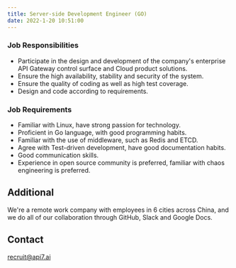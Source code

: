 ```yaml
---
title: Server-side Development Engineer (GO)
date: 2022-1-20 10:51:00
---
```


### Job Responsibilities

- Participate in the design and development of the company's enterprise API Gateway control surface and Cloud product solutions.
- Ensure the high availability, stability and security of the system.
- Ensure the quality of coding as well as high test coverage.
- Design and code according to requirements.

### Job Requirements

- Familiar with Linux, have strong passion for technology.​
- Proficient in Go language, with good programming habits.​
- Familiar with the use of middleware, such as Redis and ETCD.​
- Agree with Test-driven development, have good documentation habits.​
- Good communication skills.​
- Experience in open source community is preferred, familiar with chaos engineering is preferred.​

## Additional

We're a remote work company with employees in 6 cities across China, and we do all of our collaboration through GitHub, Slack and Google Docs.

## Contact

[recruit@api7.ai](mailto:recruit@api7.ai)
